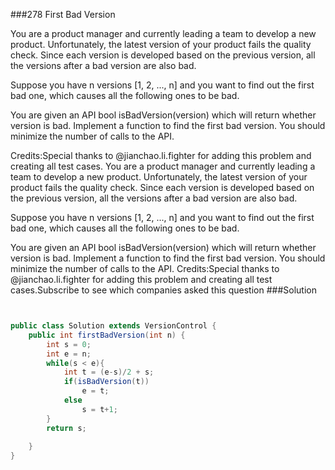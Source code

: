 ###278 First Bad Version

You are a product manager and currently leading a team to develop a new product. Unfortunately, the latest version of your product fails the quality check. Since each version is developed based on the previous version, all the versions after a bad version are also bad. 


Suppose you have n versions [1, 2, ..., n] and you want to find out the first bad one, which causes all the following ones to be bad.


You are given an API bool isBadVersion(version) which will return whether version is bad. Implement a function to find the first bad version. You should minimize the number of calls to the API.

Credits:Special thanks to @jianchao.li.fighter for adding this problem and creating all test cases.
You are a product manager and currently leading a team to develop a new product. Unfortunately, the latest version of your product fails the quality check. Since each version is developed based on the previous version, all the versions after a bad version are also bad. 

Suppose you have n versions [1, 2, ..., n] and you want to find out the first bad one, which causes all the following ones to be bad.

You are given an API bool isBadVersion(version) which will return whether version is bad. Implement a function to find the first bad version. You should minimize the number of calls to the API.
Credits:Special thanks to @jianchao.li.fighter for adding this problem and creating all test cases.Subscribe to see which companies asked this question
###Solution
```java


public class Solution extends VersionControl {
    public int firstBadVersion(int n) {
        int s = 0;
        int e = n;
        while(s < e){
            int t = (e-s)/2 + s;
            if(isBadVersion(t))
                e = t;
            else
                s = t+1;
        }
        return s;
        
    }
}